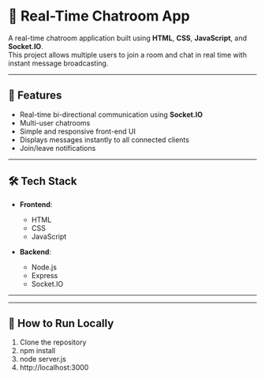 # 💬 Real-Time Chatroom App

A real-time chatroom application built using **HTML**, **CSS**, **JavaScript**, and **Socket.IO**.  
This project allows multiple users to join a room and chat in real time with instant message broadcasting.

---

## 🚀 Features

- Real-time bi-directional communication using **Socket.IO**
- Multi-user chatrooms
- Simple and responsive front-end UI
- Displays messages instantly to all connected clients
- Join/leave notifications

---

## 🛠️ Tech Stack

- **Frontend**:  
  - HTML  
  - CSS  
  - JavaScript  

- **Backend**:  
  - Node.js  
  - Express  
  - Socket.IO

---


---

## 🧪 How to Run Locally

1. Clone the repository
2. npm install
3. node server.js
4. http://localhost:3000


